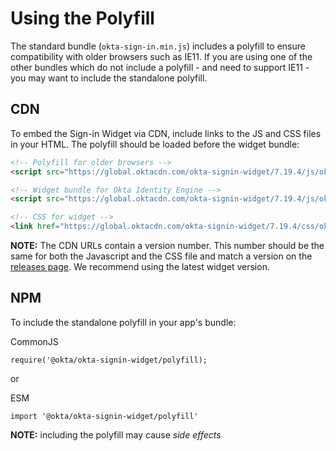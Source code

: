 # Using the Polyfill

The standard bundle (`okta-sign-in.min.js`) includes a polyfill to ensure compatibility with older browsers such as IE11. If you are using one of the other bundles which do not include a polyfill - and need to support IE11 - you may want to include the standalone polyfill.

## CDN

To embed the Sign-in Widget via CDN, include links to the JS and CSS files in your HTML. The polyfill should be loaded before the widget bundle:


```html
<!-- Polyfill for older browsers -->
<script src="https://global.oktacdn.com/okta-signin-widget/7.19.4/js/okta-sign-in.polyfill.min.js" type="text/javascript" integrity="sha384-QzQIGwIndxyBdHRQOwgjmQJLod6LRMchZyYg7RUq8FUECvPvreqauQhkU2FF9EGD" crossorigin="anonymous"></script>

<!-- Widget bundle for Okta Identity Engine -->
<script src="https://global.oktacdn.com/okta-signin-widget/7.19.4/js/okta-sign-in.oie.min.js" type="text/javascript" integrity="sha384-xIPKP0SXymehOXJJYR2q33gahgV26bQv557k2l70MWU2IgUpTqYsDlOKk2zqohdg" crossorigin="anonymous"></script>

<!-- CSS for widget -->
<link href="https://global.oktacdn.com/okta-signin-widget/7.19.4/css/okta-sign-in.min.css" type="text/css" rel="stylesheet" integrity="sha384-8rSyaiVyA/sLgDGAsK/SoJxg3RLzajNNtBSATKgfPnQhLkT9gcCEgQoz+aENG7ZW" crossorigin="anonymous" />
```

**NOTE:** The CDN URLs contain a version number. This number should be the same for both the Javascript and the CSS file and match a version on the [releases page](https://github.com/okta/okta-signin-widget/releases). We recommend using the latest widget version.

## NPM

To include the standalone polyfill in your app's bundle:

CommonJS
```
require('@okta/okta-signin-widget/polyfill);
```

or

ESM
```
import '@okta/okta-signin-widget/polyfill'
```

**NOTE:** including the polyfill may cause *side effects*

